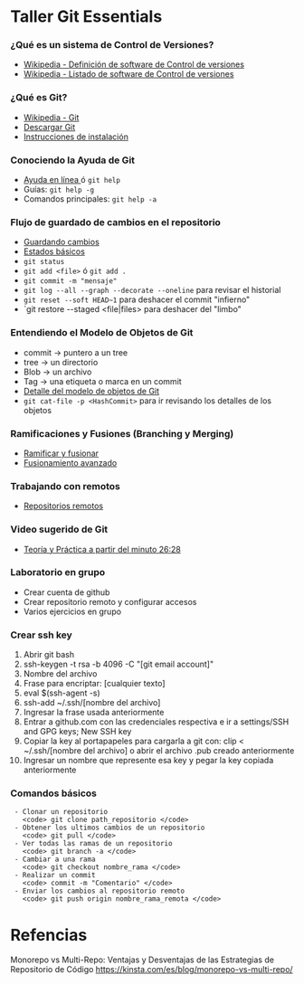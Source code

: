 # Taller Git Essentials
###  ¿Qué es un sistema de Control de Versiones?
  * [Wikipedia - Definición de software de Control de versiones](https://en.wikipedia.org/wiki/Version_control)
  * [Wikipedia - Listado de software de Control de versiones](https://en.wikipedia.org/wiki/List_of_version-control_software)
###  ¿Qué es Git?
  * [Wikipedia - Git](https://es.wikipedia.org/wiki/Git)
  * [Descargar Git](https://git-scm.com/)
  * [Instrucciones de instalación](https://git-scm.com/book/es/v2/Inicio---Sobre-el-Control-de-Versiones-Instalaci%C3%B3n-de-Git)
###  Conociendo la Ayuda de Git
  * [Ayuda en línea ](https://git-scm.com/docs) ó `git help`
  * Guías: `git help -g` 
  * Comandos principales: `git help -a` 
###  Flujo de guardado de cambios en el repositorio
  * [Guardando cambios](https://git-scm.com/book/es/v2/Fundamentos-de-Git-Guardando-cambios-en-el-Repositorio)
  * [Estados básicos](https://git-scm.com/book/en/v2/images/lifecycle.png)
  * `git status`
  * `git add <file>` ó `git add .`
  * `git commit -m "mensaje"`
  * `git log --all --graph --decorate --oneline` para revisar el historial
  * `git reset --soft HEAD~1` para deshacer el commit "infierno"
  * `git restore --staged <file|files> para deshacer del "limbo"
###  Entendiendo el Modelo de Objetos de Git
  * commit -> puntero a un tree
  * tree   -> un directorio
  * Blob   -> un archivo
  * Tag    -> una etiqueta o marca en un commit
  * [Detalle del modelo de objetos de Git](http://shafiul.github.io/gitbook/1_the_git_object_model.html)
  * `git cat-file -p <HashCommit>` para ir revisando los detalles de los objetos
###  Ramificaciones y Fusiones (Branching y Merging)
  * [Ramificar y fusionar](https://git-scm.com/book/es/v2/Ramificaciones-en-Git-Procedimientos-B%C3%A1sicos-para-Ramificar-y-Fusionar)
  * [Fusionamiento avanzado](https://git-scm.com/book/en/v2/Git-Tools-Advanced-Merging)
###  Trabajando con remotos
  * [Repositorios remotos](https://git-scm.com/book/es/v2/Fundamentos-de-Git-Trabajar-con-Remotos)
###  Video sugerido de Git
  * [Teoría y  Práctica a partir del minuto 26:28](https://www.youtube.com/watch?v=2sjqTHE0zok)
### Laboratorio en grupo
  * Crear cuenta de github
  * Crear repositorio remoto y configurar accesos
  * Varios ejercicios en grupo

### Crear ssh key
1. Abrir git bash
2. ssh-keygen -t rsa -b 4096 -C "[git email account]"
3. Nombre del archivo
4. Frase para encriptar: [cualquier texto]
5. eval $(ssh-agent -s)
6. ssh-add ~/.ssh/[nombre del archivo]
7. Ingresar la frase usada anteriormente
8. Entrar a github.com con las credenciales respectiva e ir a settings/SSH and GPG keys; New SSH key
9. Copiar la key al portapapeles para cargarla a git con: clip < ~/.ssh/[nombre del archivo] o abrir el archivo .pub creado anteriormente
10. Ingresar un nombre que represente esa key y pegar la key copiada anteriormente  

### Comandos básicos
     - Clonar un repositorio
	   <code> git clone path_repositorio </code>
	 - Obtener los ultimos cambios de un repositorio
	   <code> git pull </code>
	 - Ver todas las ramas de un repositorio
	   <code> git branch -a </code>
	 - Cambiar a una rama
	   <code> git checkout nombre_rama </code>
	 - Realizar un commit
	   <code> commit -m "Comentario" </code>
	 - Enviar los cambios al repositorio remoto
	   <code> git push origin nombre_rama_remota </code>


# Refencias

Monorepo vs Multi-Repo: Ventajas y Desventajas de las Estrategias de Repositorio de Código 
https://kinsta.com/es/blog/monorepo-vs-multi-repo/
  
